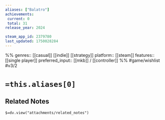 ```yaml
---
aliases: ["Balatro"]
achievements:
 current: 0
 total: 31
release_year: 2024

steam_app_id: 2379780
last_updated: 1750028284
---
```

%%
genres:: [[casual]] [[indie]] [[strategy]]
platform:: [[steam]]
features:: [[single player]]
preferred_input:: [[mkb]] / [[controller]]
%%
#game/wishlist
#v3/2

# `=this.aliases[0]`
## Related Notes
`$=dv.view("attachments/related_notes")`